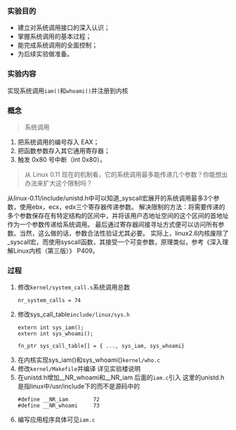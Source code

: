 ### 实验目的
- 建立对系统调用接口的深入认识；
- 掌握系统调用的基本过程；
- 能完成系统调用的全面控制；
- 为后续实验做准备。

### 实验内容
实现系统调用`iam()`和`whoami()`并注册到内核

### 概念
> 系统调用

1. 把系统调用的编号存入 EAX；
2. 把函数参数存入其它通用寄存器；
3. 触发 0x80 号中断（int 0x80）。

> 从 Linux 0.11 现在的机制看，它的系统调用最多能传递几个参数？你能想出办法来扩大这个限制吗？

从linux-0.11/include/unistd.h中可以知道_syscall宏展开的系统调用最多3个参数，使用ebx，ecx，edx三个寄存器传递参数。
    解决限制的方法：将需要传递的多个参数保存在有特定结构的区间中，并将该用户态地址空间的这个区间的首地址作为一个参数传递给系统调用。
    最后通过寄存器间接寻址方式便可以访问所有参数。当然，这么做的话，参数合法性验证尤其必要。
实际上，linux2.6内核废除了_syscall宏，而使用syscall函数，其接受一个可变参数，原理类似，参考《深入理解Linux内核（第三版）》 P409。


### 过程
1. 修改`kernel/system_call.s`系统调用总数
    ```text
    nr_system_calls = 74
    ```
2. 修改sys_call_table`include/linux/sys.h` 
    ```text
    extern int sys_iam();
    extern int sys_whoami();
   
   fn_ptr sys_call_table[] = { ..., sys_iam, sys_whoami}
    ```
3. 在内核实现sys_iam()和sys_whoami()`kernel/who.c`
4. 修改`kernel/Makefile`并编译 详见实验楼说明
5. 在unistd.h增加__NR_whoami和__NR_iam 后面的`iam.c`引入
   这里的unistd.h是指linux中/usr/include下的而不是源码中的
    ```text
    #define __NR_iam        72
    #define __NR_whoami  	73
    ```
6. 编写应用程序具体可见`iam.c`

   




